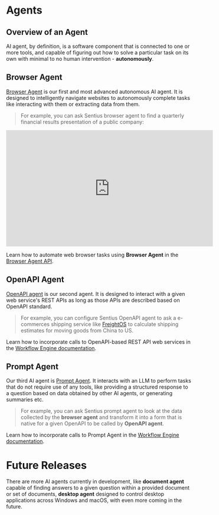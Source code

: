 # Agents

## Overview of an Agent
AI agent, by definition, is a software component that is connected to one or more tools, and capable of figuring out how to solve a particular task on its own with minimal to no human intervention - **autonomously**. 

## Browser Agent

[Browser Agent](agents/browser-agent.md) is our first and most advanced autonomous AI agent. It is designed to intelligently navigate websites to autonomously complete tasks like interacting with them or extracting data from them.

> For example, you can ask Sentius browser agent to find a quarterly financial results presentation of a public company:

<iframe width="560" height="315" src="https://www.youtube.com/embed/hzhXlfm8ELw?si=ZUA2eGAAb5oRaDL_" title="YouTube video player" frameborder="0" allow="accelerometer; autoplay; clipboard-write; encrypted-media; gyroscope; picture-in-picture; web-share" referrerpolicy="strict-origin-when-cross-origin" allowfullscreen></iframe>

Learn how to automate web browser tasks using **Browser Agent** in the [Browser Agent API](../api/browser-agent-api.md).

## OpenAPI Agent

[OpenAPI agent](agents/openapi-agent.md) is our second agent. It is designed to interact with a given web service's REST APIs as long as those APIs are described based on OpenAPI standard.

> For example, you can configure Sentius OpenAPI agent to ask a e-commerces shipping service like [FreightOS](https://ship.freightos.com/api/shippingCalculator) to calculate shipping estimates for moving goods from China to US.

Learn how to incorporate calls to OpenAPI-based REST API web services in the [Workflow Engine documentation](services/workflow-engine.md). 

## Prompt Agent

Our third AI agent is [Prompt Agent](agents/prompt-agent.md). It interacts with an LLM to perform tasks that do not require use of any tools, like providing a structured response to a question based on data obtained by other AI agents, or generating summaries etc.

> For example, you can ask Sentius prompt agent to look at the data collected by the **browser agent** and transform it into a form that is native for a given OpenAPI to be called by **OpenAPI agent**.

Learn how to incorporate calls to Prompt Agent in the [Workflow Engine documentation](services/workflow-engine.md).

# Future Releases

There are more AI agents currently in development, like **document agent** capable of finding answers to a given question within a provided document or set of documents, **desktop agent** designed to control desktop applications across Windows and macOS, with even more coming in the future.
